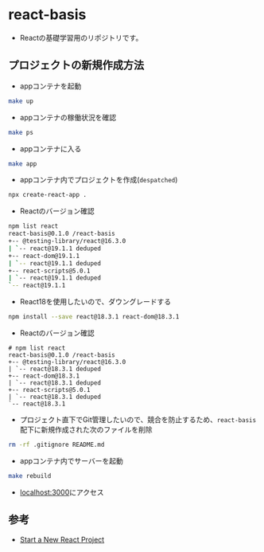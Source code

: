 # react-basis
- Reactの基礎学習用のリポジトリです。

## プロジェクトの新規作成方法
- appコンテナを起動
```bash
make up
```
- appコンテナの稼働状況を確認
```bash
make ps
```
- appコンテナに入る
```bash
make app
```
- appコンテナ内でプロジェクトを作成(`despatched`)
```bash
npx create-react-app .
```
- Reactのバージョン確認
```bash
npm list react
react-basis@0.1.0 /react-basis
+-- @testing-library/react@16.3.0
| `-- react@19.1.1 deduped
+-- react-dom@19.1.1
| `-- react@19.1.1 deduped
+-- react-scripts@5.0.1
| `-- react@19.1.1 deduped
`-- react@19.1.1
```
- React18を使用したいので、ダウングレードする
```bash
npm install --save react@18.3.1 react-dom@18.3.1
```
- Reactのバージョン確認
```
# npm list react
react-basis@0.1.0 /react-basis
+-- @testing-library/react@16.3.0
| `-- react@18.3.1 deduped
+-- react-dom@18.3.1
| `-- react@18.3.1 deduped
+-- react-scripts@5.0.1
| `-- react@18.3.1 deduped
`-- react@18.3.1
```
- プロジェクト直下でGit管理したいので、競合を防止するため、`react-basis`配下に新規作成された次のファイルを削除
```bash
rm -rf .gitignore README.md
```
- appコンテナ内でサーバーを起動
```bash
make rebuild
```
- [localhost:3000](localhost:3000)にアクセス

## 参考
- [Start a New React Project](https://18.react.dev/learn/start-a-new-react-project)
